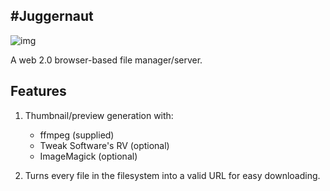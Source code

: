 #Juggernaut
----
![img](http://i.imgur.com/PXCSxRU.jpg)

A web 2.0 browser-based file manager/server.

## Features

1. Thumbnail/preview generation with:
	- ffmpeg (supplied)
	- Tweak Software's RV (optional)
	- ImageMagick (optional)

2. Turns every file in the filesystem into a valid URL for easy downloading.